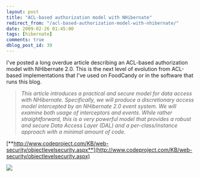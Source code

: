 ```yaml
---
layout: post
title: "ACL-based authorization model with NHibernate"
redirect_from: "/acl-based-authorization-model-with-nhibernate/"
date: 2009-02-26 01:45:00
tags: [hibernate]
comments: true
dblog_post_id: 39
---
```

I've posted a long overdue article describing an ACL-based authorization model with NHibernate 2.0. This is the next level of evolution from ACL-based implementations that I've used on FoodCandy or in the software that runs this blog.

> _This article introduces a practical and secure model for data access with NHibernate. Specifically, we will produce a discretionary access model intercepted by an NHibernate 2.0 event system. We will examine both usage of interceptors and events. While rather straightforward, this is a very powerful model that provides a robust and secure Data Access Layer (DAL) and a per-class/instance approach with a minimal amount of code._

[**http://www.codeproject.com/KB/web-security/objectlevelsecurity.aspx**](http://www.codeproject.com/KB/web-security/objectlevelsecurity.aspx)

![](http://www.codeproject.com/KB/web-security/objectlevelsecurity/domainmodel.jpg)

